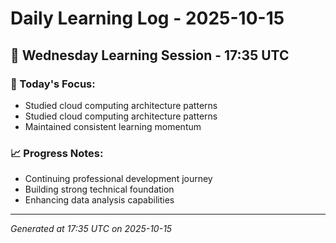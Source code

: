 # Daily Learning Log - 2025-10-15

## 📅 Wednesday Learning Session - 17:35 UTC

### 🎯 Today's Focus:
- Studied cloud computing architecture patterns
- Studied cloud computing architecture patterns
- Maintained consistent learning momentum

### 📈 Progress Notes:
- Continuing professional development journey
- Building strong technical foundation
- Enhancing data analysis capabilities

---
*Generated at 17:35 UTC on 2025-10-15*
